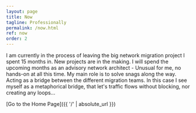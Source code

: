 ```yaml
---
layout: page
title: Now
tagline: Professionally
permalink: /now.html
ref: now
order: 2
---
```


I am currently in the process of leaving the big network migration project I spent 15 months in. New projects are in the making. I will spend the upcoming months as an advisory network architect - Unusual for me, no hands-on at all this time. My main role is to solve snags along the way. Acting as a bridge between the different migration teams. In this case I see myself as a metaphorical bridge, that let's traffic flows without blocking, nor creating any loops...

[Go to the Home Page]({{ '/' | absolute_url }})
